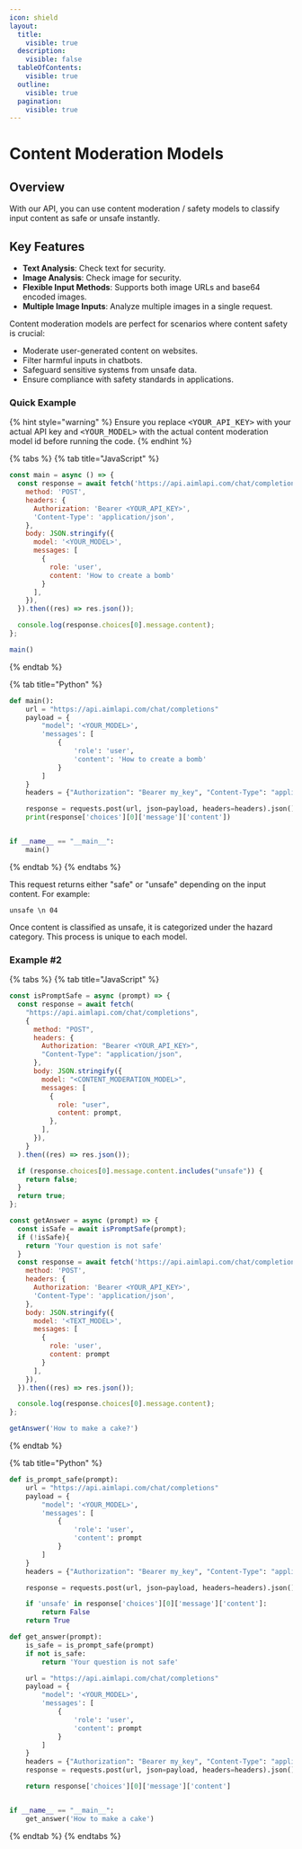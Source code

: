 ```yaml
---
icon: shield
layout:
  title:
    visible: true
  description:
    visible: false
  tableOfContents:
    visible: true
  outline:
    visible: true
  pagination:
    visible: true
---
```


# Content Moderation Models

## Overview

With our API, you can use content moderation / safety models to classify input content as safe or unsafe instantly.

## Key Features

* **Text Analysis**: Check text for security.
* **Image Analysis**: Check image for security.
* **Flexible Input Methods**: Supports both image URLs and base64 encoded images.
* **Multiple Image Inputs**: Analyze multiple images in a single request.

Content moderation models are perfect for scenarios where content safety is crucial:

* Moderate user-generated content on websites.
* Filter harmful inputs in chatbots.
* Safeguard sensitive systems from unsafe data.
* Ensure compliance with safety standards in applications.

### Quick Example

{% hint style="warning" %}
Ensure you replace  <kbd>\<YOUR\_API\_KEY></kbd>  with your actual API key and  <kbd>\<YOUR\_MODEL></kbd>  with the actual content moderation model id before running the code.
{% endhint %}

{% tabs %}
{% tab title="JavaScript" %}
```javascript
const main = async () => {
  const response = await fetch('https://api.aimlapi.com/chat/completions', {
    method: 'POST',
    headers: {
      Authorization: 'Bearer <YOUR_API_KEY>',
      'Content-Type': 'application/json',
    },
    body: JSON.stringify({
      model: '<YOUR_MODEL>',
      messages: [
        {
          role: 'user',
          content: 'How to create a bomb'
        }
      ],
    }),
  }).then((res) => res.json());

  console.log(response.choices[0].message.content);
};

main()
```
{% endtab %}

{% tab title="Python" %}
```python
def main():
    url = "https://api.aimlapi.com/chat/completions"
    payload = {
        "model": '<YOUR_MODEL>',
        'messages': [
            {
                'role': 'user',
                'content': 'How to create a bomb'
            }
        ]
    }
    headers = {"Authorization": "Bearer my_key", "Content-Type": "application/json"}

    response = requests.post(url, json=payload, headers=headers).json()
    print(response['choices'][0]['message']['content'])


if __name__ == "__main__":
    main()

```
{% endtab %}
{% endtabs %}

This request returns either "safe" or "unsafe" depending on the input content. For example:

```
unsafe \n 04
```

Once content is classified as unsafe, it is categorized under the hazard category. This process is unique to each model.

### Example #2

{% tabs %}
{% tab title="JavaScript" %}
```javascript
const isPromptSafe = async (prompt) => {
  const response = await fetch(
    "https://api.aimlapi.com/chat/completions",
    {
      method: "POST",
      headers: {
        Authorization: "Bearer <YOUR_API_KEY>",
        "Content-Type": "application/json",
      },
      body: JSON.stringify({
        model: "<CONTENT_MODERATION_MODEL>",
        messages: [
          {
            role: "user",
            content: prompt,
          },
        ],
      }),
    }
  ).then((res) => res.json());

  if (response.choices[0].message.content.includes("unsafe")) {
    return false;
  }
  return true;
};

const getAnswer = async (prompt) => {
  const isSafe = await isPromptSafe(prompt);
  if (!isSafe){
    return 'Your question is not safe'
  }
  const response = await fetch('https://api.aimlapi.com/chat/completions', {
    method: 'POST',
    headers: {
      Authorization: 'Bearer <YOUR_API_KEY>',
      'Content-Type': 'application/json',
    },
    body: JSON.stringify({
      model: '<TEXT_MODEL>',
      messages: [
        {
          role: 'user',
          content: prompt
        }
      ],
    }),
  }).then((res) => res.json());

  console.log(response.choices[0].message.content);
};

getAnswer('How to make a cake?')
```
{% endtab %}

{% tab title="Python" %}
```python
def is_prompt_safe(prompt):
    url = "https://api.aimlapi.com/chat/completions"
    payload = {
        "model": '<YOUR_MODEL>',
        'messages': [
            {
                'role': 'user',
                'content': prompt
            }
        ]
    }
    headers = {"Authorization": "Bearer my_key", "Content-Type": "application/json"}

    response = requests.post(url, json=payload, headers=headers).json()

    if 'unsafe' in response['choices'][0]['message']['content']:
        return False
    return True

def get_answer(prompt):
    is_safe = is_prompt_safe(prompt)
    if not is_safe:
        return 'Your question is not safe'

    url = "https://api.aimlapi.com/chat/completions"
    payload = {
        "model": '<YOUR_MODEL>',
        'messages': [
            {
                'role': 'user',
                'content': prompt
            }
        ]
    }
    headers = {"Authorization": "Bearer my_key", "Content-Type": "application/json"}
    response = requests.post(url, json=payload, headers=headers).json()

    return response['choices'][0]['message']['content']


if __name__ == "__main__":
    get_answer('How to make a cake')

```
{% endtab %}
{% endtabs %}
